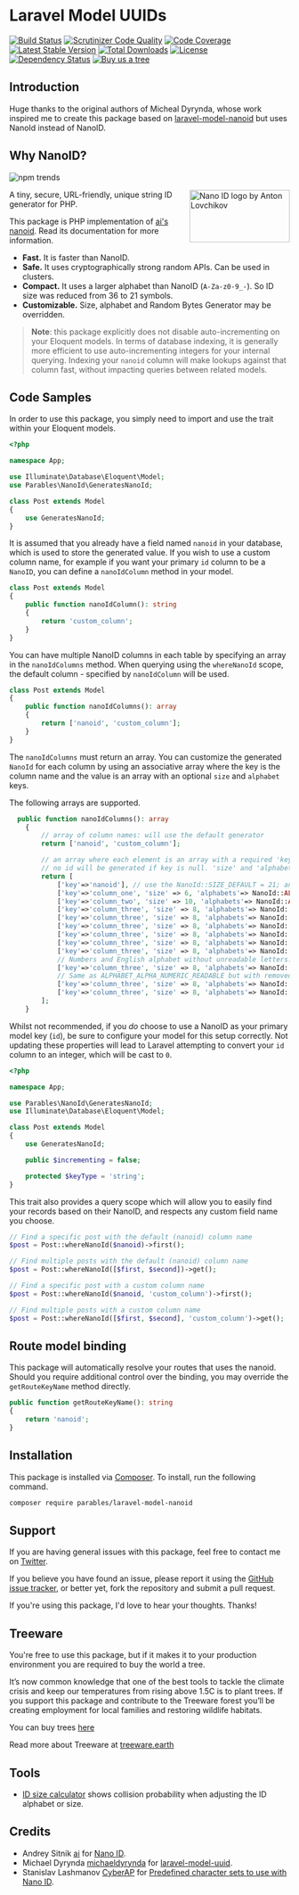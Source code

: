 # Laravel Model UUIDs

[![Build Status](https://github.com/michaeldyrynda/laravel-model-nanoid/workflows/run-tests/badge.svg)](https://github.com/michaeldyrynda/laravel-model-nanoid/actions?query=workflow%3Arun-tests)
[![Scrutinizer Code Quality](https://scrutinizer-ci.com/g/michaeldyrynda/laravel-model-nanoid/badges/quality-score.png?b=master)](https://scrutinizer-ci.com/g/michaeldyrynda/laravel-model-nanoid/?branch=master)
[![Code Coverage](https://scrutinizer-ci.com/g/michaeldyrynda/laravel-model-nanoid/badges/coverage.png?b=master)](https://scrutinizer-ci.com/g/michaeldyrynda/laravel-model-nanoid/?branch=master)
[![Latest Stable Version](https://poser.pugx.org/dyrynda/laravel-model-nanoid/v/stable)](https://packagist.org/packages/dyrynda/laravel-model-nanoid)
[![Total Downloads](https://poser.pugx.org/dyrynda/laravel-model-nanoid/downloads)](https://packagist.org/packages/dyrynda/laravel-model-nanoid)
[![License](https://poser.pugx.org/dyrynda/laravel-model-nanoid/license)](https://packagist.org/packages/dyrynda/laravel-model-nanoid)
[![Dependency Status](https://www.versioneye.com/php/dyrynda:laravel-model-nanoid/dev-master/badge?style=flat-square)](https://www.versioneye.com/php/dyrynda:laravel-model-nanoid/dev-master)
[![Buy us a tree](https://img.shields.io/badge/Treeware-%F0%9F%8C%B3-lightgreen)](https://plant.treeware.earth/michaeldyrynda/laravel-model-nanoid)

## Introduction

Huge thanks to the original authors of Micheal Dyrynda, whose work inspired me to create this package based on [laravel-model-nanoid](https://github.com/michaeldyrynda/laravel-model-nanoid) but uses NanoId instead of NanoID.

## Why NanoID?

![npm trends](nmp_trends.png)

<img src="https://ai.github.io/nanoid/logo.svg" align="right"
alt="Nano ID logo by Anton Lovchikov" width="180" height="94">

A tiny, secure, URL-friendly, unique string ID generator for PHP.

This package is PHP implementation of [ai's](https://github.com/ai) [nanoid](https://github.com/ai/nanoid).
Read its documentation for more information.

-   **Fast.** It is faster than NanoID.
-   **Safe.** It uses cryptographically strong random APIs. Can be used in clusters.
-   **Compact.** It uses a larger alphabet than NanoID (`A-Za-z0-9_-`). So ID size was reduced from 36 to 21 symbols.
-   **Customizable.** Size, alphabet and Random Bytes Generator may be overridden.

> **Note**: this package explicitly does not disable auto-incrementing on your Eloquent models. In terms of database indexing, it is generally more efficient to use auto-incrementing integers for your internal querying. Indexing your `nanoid` column will make lookups against that column fast, without impacting queries between related models.

## Code Samples

In order to use this package, you simply need to import and use the trait within your Eloquent models.

```php
<?php

namespace App;

use Illuminate\Database\Eloquent\Model;
use Parables\NanoId\GeneratesNanoId;

class Post extends Model
{
    use GeneratesNanoId;
}
```

It is assumed that you already have a field named `nanoid` in your database, which is used to store the generated value. If you wish to use a custom column name, for example if you want your primary `id` column to be a `NanoID`, you can define a `nanoIdColumn` method in your model.

```php
class Post extends Model
{
    public function nanoIdColumn(): string
    {
        return 'custom_column';
    }
}
```

You can have multiple NanoID columns in each table by specifying an array in the `nanoIdColumns` method. When querying using the `whereNanoId` scope, the default column - specified by `nanoIdColumn` will be used.

```php
class Post extends Model
{
    public function nanoIdColumns(): array
    {
        return ['nanoid', 'custom_column'];
    }
}
```

The `nanoIdColumns` must return an array. You can customize the generated `NanoId` for each column by using an associative array where the key is the column name and the value is an array with an optional `size` and `alphabet` keys.

The following arrays are supported.

```php
  public function nanoIdColumns(): array
    {
        // array of column names: will use the default generator
        return ['nanoid', 'custom_column'];

        // an array where each element is an array with a required 'key' property.
        // no id will be generated if key is null. 'size' and 'alphabet' are optional
        return [
            ['key'=>'nanoid'], // use the NanoId::SIZE_DEFAULT = 21; and NanoId::ALPHABET_DEFAULT
            ['key'=>'column_one', 'size' => 6, 'alphabets'=> NanoId::ALPHABET_DEFAULT], // '0123456789abcdefghijklmnopqrstuvwxyzABCDEFGHIJKLMNOPQRSTUVWXYZ-_'
            ['key'=>'column_two', 'size' => 10, 'alphabets'=> NanoId::ALPHABET_NUMBERS], // '0123456789'
            ['key'=>'column_three', 'size' => 8, 'alphabets'=> NanoId::ALPHABET_NUMBERS_READABLE], // '346789'
            ['key'=>'column_three', 'size' => 8, 'alphabets'=> NanoId::ALPHABET_LOWERCASE], // 'abcdefghijklmnopqrstuvwxyz'
            ['key'=>'column_three', 'size' => 8, 'alphabets'=> NanoId::ALPHABET_LOWERCASE_READABLE], // 'abcdefghijkmnpqrtwxyz'
            ['key'=>'column_three', 'size' => 8, 'alphabets'=> NanoId::ALPHABET_UPPERCASE], // 'ABCDEFGHIJKLMNOPQRSTUVWXYZ'
            ['key'=>'column_three', 'size' => 8, 'alphabets'=> NanoId::ALPHABET_UPPERCASE_READABLE], // 'ABCDEFGHIJKMNPQRTWXYZ'
            ['key'=>'column_three', 'size' => 8, 'alphabets'=> NanoId::ALPHABET_ALPHA_NUMERIC], // '0123456789abcdefghijklmnopqrstuvwxyzABCDEFGHIJKLMNOPQRSTUVWXYZ'
            // Numbers and English alphabet without unreadable letters: 1, l, I, 0, O, o, u, v, 5, S, s, 2, Z
            ['key'=>'column_three', 'size' => 8, 'alphabets'=> NanoId::ALPHABET_ALPHA_NUMERIC_READABLE], // '346789abcdefghijkmnpqrtwxyzABCDEFGHJKLMNPQRTUVWXY'
            // Same as ALPHABET_ALPHA_NUMERIC_READABLE but with removed vowels and following letters: 3, 4, x, X, V.
            ['key'=>'column_three', 'size' => 8, 'alphabets'=> NanoId::ALPHABET_ALPHA_NUMERIC_READABLE_SAFE], // '6789bcdfghjkmnpqrtwzBCDFGHJKLMNPQRTW'
            ['key'=>'column_three', 'size' => 8, 'alphabets'=> NanoId::ALPHABET_UUID], // '0123456789abcdef'
        ];
    }
```

Whilst not recommended, if you _do_ choose to use a NanoID as your primary model key (`id`), be sure to configure your model for this setup correctly. Not updating these properties will lead to Laravel attempting to convert your `id` column to an integer, which will be cast to `0`.

```php
<?php

namespace App;

use Parables\NanoId\GeneratesNanoId;
use Illuminate\Database\Eloquent\Model;

class Post extends Model
{
    use GeneratesNanoId;

    public $incrementing = false;

    protected $keyType = 'string';
}
```

This trait also provides a query scope which will allow you to easily find your records based on their NanoID, and respects any custom field name you choose.

```php
// Find a specific post with the default (nanoid) column name
$post = Post::whereNanoId($nanoid)->first();

// Find multiple posts with the default (nanoid) column name
$post = Post::whereNanoId([$first, $second])->get();

// Find a specific post with a custom column name
$post = Post::whereNanoId($nanoid, 'custom_column')->first();

// Find multiple posts with a custom column name
$post = Post::whereNanoId([$first, $second], 'custom_column')->get();
```

## Route model binding

This package will automatically resolve your routes that uses the nanoid. Should you require additional control over the binding, you may override the `getRouteKeyName` method directly.

```php
public function getRouteKeyName(): string
{
    return 'nanoid';
}
```

## Installation

This package is installed via [Composer](https://getcomposer.org/). To install, run the following command.

```bash
composer require parables/laravel-model-nanoid
```

## Support

If you are having general issues with this package, feel free to contact me on [Twitter](https://twitter.com/pboltnoel).

If you believe you have found an issue, please report it using the [GitHub issue tracker](https://github.com/Parables/laravel-model-nanoid/issues), or better yet, fork the repository and submit a pull request.

If you're using this package, I'd love to hear your thoughts. Thanks!

## Treeware

You're free to use this package, but if it makes it to your production environment you are required to buy the world a tree.

It’s now common knowledge that one of the best tools to tackle the climate crisis and keep our temperatures from rising above 1.5C is to plant trees. If you support this package and contribute to the Treeware forest you’ll be creating employment for local families and restoring wildlife habitats.

You can buy trees [here](https://plant.treeware.earth/michaeldyrynda/laravel-model-nanoid)

Read more about Treeware at [treeware.earth](https://treeware.earth)

## Tools

-   [ID size calculator](https://github.com/CyberAP/nanoid-dictionary) shows collision probability when adjusting the ID alphabet or size.

## Credits

-   Andrey Sitnik [ai](https://github.com/ai) for [Nano ID](https://github.com/ai/nanoid).
-   Michael Dyrynda [michaeldyrynda](https://github.com/michaeldyrynda) for [laravel-model-uuid](https://github.com/michaeldyrynda/laravel-model-uuid).
-   Stanislav Lashmanov [CyberAP](https://github.com/CyberAP) for [Predefined character sets to use with Nano ID](https://github.com/CyberAP/nanoid-dictionary).
